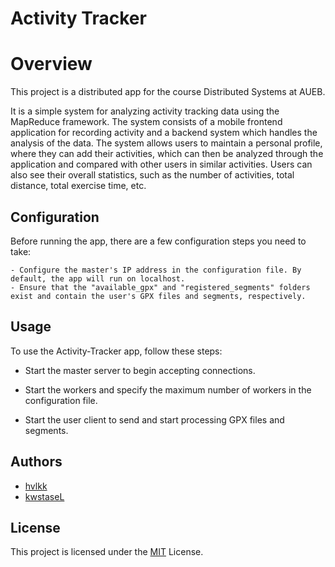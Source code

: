 
# Activity Tracker

# Overview

This project is a distributed app for the course Distributed Systems at AUEB. 

It is a simple system for analyzing activity tracking data using the MapReduce framework. The system consists of a mobile frontend application for recording activity and a backend system which handles the analysis of the data. The system allows users to maintain a personal profile, where they can add their activities, which can then be analyzed through the application and compared with other users in similar activities. Users can also see their overall statistics, such as the number of activities, total distance, total exercise time, etc.


## Configuration

Before running the app, there are a few configuration steps you need to take:

    - Configure the master's IP address in the configuration file. By default, the app will run on localhost.
    - Ensure that the "available_gpx" and "registered_segments" folders exist and contain the user's GPX files and segments, respectively.    


## Usage

To use the Activity-Tracker app, follow these steps:

 - Start the master server to begin accepting connections.
    
- Start the workers and specify the maximum number of workers in the configuration file.
    
- Start the user client to send and start processing GPX files and segments.
## Authors

- [hvlkk](https://www.github.com/hvlkk)
- [kwstaseL](https://www.github.com/kwstaseL)




## License
This project is licensed under the [MIT](https://choosealicense.com/licenses/mit/) License.


